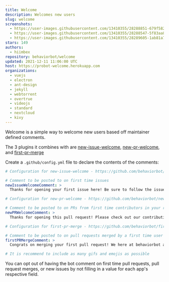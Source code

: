 ```yaml
---
title: Welcome
description: Welcomes new users
slug: welcome
screenshots:
  - https://user-images.githubusercontent.com/13410355/28288851-679f582a-6af5-11e7-8dd8-b85b6c33e16b.png
  - https://user-images.githubusercontent.com/13410355/28288547-5f83aa8e-6af4-11e7-9692-eb41d42431e2.png
  - https://user-images.githubusercontent.com/13410355/28289605-1ab81a76-6af8-11e7-8f78-6a1b3948df36.png
stars: 149
authors:
  - hiimbex
repository: behaviorbot/welcome
updated: 2021-12-11 11:06:00 UTC
host: https://probot-welcome.herokuapp.com
organizations:
  - vuejs
  - electron
  - ant-design
  - jekyll
  - webtorrent
  - overtrue
  - videojs
  - standard
  - nextcloud
  - kivy
---
```



Welcome is a simple way to welcome new users based off maintainer defined comments.

The 3 plugins it combines with are [new-issue-welcome](https://github.com/behaviorbot/new-issue-welcome), [new-pr-welcome](https://github.com/behaviorbot/new-pr-welcome), and [first-pr-merge](https://github.com/behaviorbot/first-pr-merge)

Create a `.github/config.yml` file to declare the contents of the comments:

``` yaml
# Configuration for new-issue-welcome - https://github.com/behaviorbot/new-issue-welcome

# Comment to be posted to on first time issues
newIssueWelcomeComment: >
  Thanks for opening your first issue here! Be sure to follow the issue template!

# Configuration for new-pr-welcome - https://github.com/behaviorbot/new-pr-welcome

# Comment to be posted to on PRs from first time contributors in your repository
newPRWelcomeComment: >
  Thanks for opening this pull request! Please check out our contributing guidelines.

# Configuration for first-pr-merge - https://github.com/behaviorbot/first-pr-merge

# Comment to be posted to on pull requests merged by a first time user
firstPRMergeComment: >
  Congrats on merging your first pull request! We here at behaviorbot are proud of you!

# It is recommend to include as many gifs and emojis as possible
```

You can opt out of having the bot comment on first time pull requests, pull request merges, or new issues by not filling in a value for each app's respective field.
